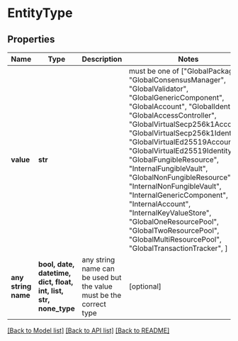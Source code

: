 # EntityType


## Properties
Name | Type | Description | Notes
------------ | ------------- | ------------- | -------------
**value** | **str** |  |  must be one of ["GlobalPackage", "GlobalConsensusManager", "GlobalValidator", "GlobalGenericComponent", "GlobalAccount", "GlobalIdentity", "GlobalAccessController", "GlobalVirtualSecp256k1Account", "GlobalVirtualSecp256k1Identity", "GlobalVirtualEd25519Account", "GlobalVirtualEd25519Identity", "GlobalFungibleResource", "InternalFungibleVault", "GlobalNonFungibleResource", "InternalNonFungibleVault", "InternalGenericComponent", "InternalAccount", "InternalKeyValueStore", "GlobalOneResourcePool", "GlobalTwoResourcePool", "GlobalMultiResourcePool", "GlobalTransactionTracker", ]
**any string name** | **bool, date, datetime, dict, float, int, list, str, none_type** | any string name can be used but the value must be the correct type | [optional]

[[Back to Model list]](../README.md#documentation-for-models) [[Back to API list]](../README.md#documentation-for-api-endpoints) [[Back to README]](../README.md)


